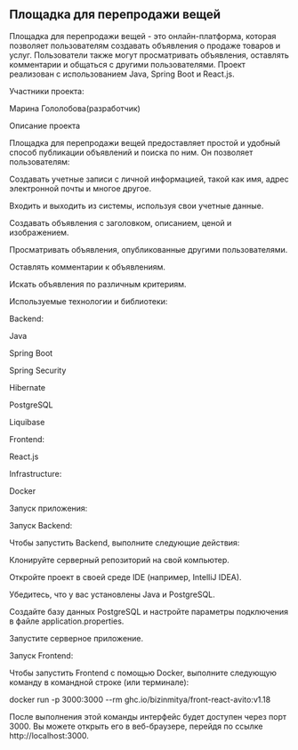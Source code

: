 Площадка для перепродажи вещей
- 
Площадка для перепродажи вещей - это онлайн-платформа, которая позволяет пользователям создавать объявления о продаже товаров и услуг. Пользователи также могут просматривать объявления, оставлять комментарии и общаться с другими пользователями. Проект реализован с использованием Java, Spring Boot и React.js.

Участники проекта:

Марина Гололобова(разработчик)

Описание проекта

Площадка для перепродажи вещей предоставляет простой и удобный способ публикации объявлений и поиска по ним. Он позволяет пользователям:

Создавать учетные записи с личной информацией, такой как имя, адрес электронной почты и многое другое.

Входить и выходить из системы, используя свои учетные данные.

Создавать объявления с заголовком, описанием, ценой и изображением.

Просматривать объявления, опубликованные другими пользователями.

Оставлять комментарии к объявлениям.

Искать объявления по различным критериям.

Используемые технологии и библиотеки:

Backend:

Java

Spring Boot

Spring Security

Hibernate

PostgreSQL

Liquibase

Frontend:

React.js

Infrastructure:

Docker

Запуск приложения:

Запуск Backend:

Чтобы запустить Backend, выполните следующие действия:

Клонируйте серверный репозиторий на свой компьютер.

Откройте проект в своей среде IDE (например, IntelliJ IDEA).

Убедитесь, что у вас установлены Java и PostgreSQL.

Создайте базу данных PostgreSQL и настройте параметры подключения в файле application.properties.

Запустите серверное приложение.

Запуск Frontend:

Чтобы запустить Frontend с помощью Docker, выполните следующую команду в командной строке (или терминале):

docker run -p 3000:3000 --rm ghc.io/bizinmitya/front-react-avito:v1.18

После выполнения этой команды интерфейс будет доступен через порт 3000. Вы можете открыть его в веб-браузере, перейдя по ссылке http://localhost:3000.
